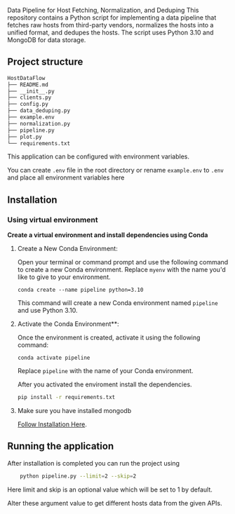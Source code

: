 Data Pipeline for Host Fetching, Normalization, and Deduping
This repository contains a Python script for implementing a data pipeline that fetches raw hosts from third-party vendors, normalizes the hosts into a unified format, and dedupes the hosts. The script uses Python 3.10 and MongoDB for data storage.

## Project structure
```bash
HostDataFlow
├── README.md
├── __init__.py
├── clients.py
├── config.py
├── data_deduping.py
├── example.env
├── normalization.py
├── pipeline.py
├── plot.py
└── requirements.txt
```

This application can be configured with environment variables.

You can create `.env` file in the root directory or rename
`example.env` to `.env` and place all
environment variables here

## Installation

### Using virtual environment
**Create a virtual environment and install dependencies using Conda**

1. Create a New Conda Environment:

    Open your terminal or command prompt and use the following command to create a new Conda environment. Replace `myenv` with the name you'd like to give to your environment.

    ```shell
    conda create --name pipeline python=3.10
    ```

   This command will create a new Conda environment named `pipeline` and use Python 3.10.

2. Activate the Conda Environment**:

    Once the environment is created, activate it using the following command:

    ```shell
    conda activate pipeline
    ```

    Replace `pipeline` with the name of your Conda environment.

    After you activated the enviroment install the dependencies.

    ```bash
    pip install -r requirements.txt
    ```

3. Make sure you have installed mongodb

    [Follow Installation Here](https://www.mongodb.com/docs/manual/installation/https://www.mongodb.com/docs/manual/installation/).


## Running the application

After installation is completed you can run the project using 

```bash
    python pipeline.py --limit=2 --skip=2  
```

Here limit and skip is an optional value which will be set to 1 by default.

Alter these argument value to get different hosts data from the given APIs.
